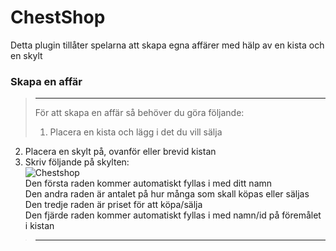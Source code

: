 # ChestShop
Detta plugin tillåter spelarna att skapa egna affärer med hälp av en kista och en skylt

### Skapa en affär
>---
>För att skapa en affär så behöver du göra följande:  
>1. Placera en kista och lägg i det du vill sälja  
2. Placera en skylt på, ovanför eller brevid kistan  
3. Skriv följande på skylten:  
![Chestshop](https://proxy.spigotmc.org/cc230ee964c1dc963956c70c61e0562bfbd79cbe?url=https%3A%2F%2Fi.imgur.com%2F55xuTvg.png)  
Den första raden kommer automatiskt fyllas i med ditt namn  
Den andra raden är antalet på hur många som skall köpas eller säljas  
Den tredje raden är priset för att köpa/sälja  
Den fjärde raden kommer automatiskt fyllas i med namn/id på föremålet i kistan
>---